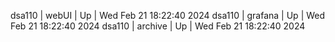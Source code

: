 dsa110 | webUI | Up | Wed Feb 21 18:22:40 2024
dsa110 | grafana | Up | Wed Feb 21 18:22:40 2024
dsa110 | archive | Up | Wed Feb 21 18:22:40 2024
